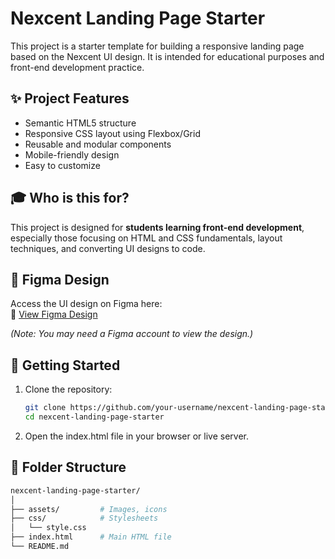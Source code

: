 # Nexcent Landing Page Starter

This project is a starter template for building a responsive landing page based on the Nexcent UI design. It is intended for educational purposes and front-end development practice.

## ✨ Project Features

- Semantic HTML5 structure
- Responsive CSS layout using Flexbox/Grid
- Reusable and modular components
- Mobile-friendly design
- Easy to customize

## 🎓 Who is this for?

This project is designed for **students learning front-end development**, especially those focusing on HTML and CSS fundamentals, layout techniques, and converting UI designs to code.

## 🎨 Figma Design

Access the UI design on Figma here:  
🔗 [View Figma Design]([https://www.figma.com/your-figma-link-here](https://www.figma.com/design/xGkPw3xDrXMu5mamocPtaR/Responsive-Landing-Page-Design-%7C-Website-Home-Page-Design-%7C-Agency-Website-UI-Design--Community-?node-id=1-2&t=yRAMs8qjBjyRtQZw-1))

*(Note: You may need a Figma account to view the design.)*

## 🚀 Getting Started

1. Clone the repository:
   ```bash
   git clone https://github.com/your-username/nexcent-landing-page-starter.git
   cd nexcent-landing-page-starter
   ```
2. Open the index.html file in your browser or live server.

## 📁 Folder Structure
  ```bash
nexcent-landing-page-starter/
│
├── assets/         # Images, icons
├── css/            # Stylesheets
│   └── style.css
├── index.html      # Main HTML file
└── README.md
```

